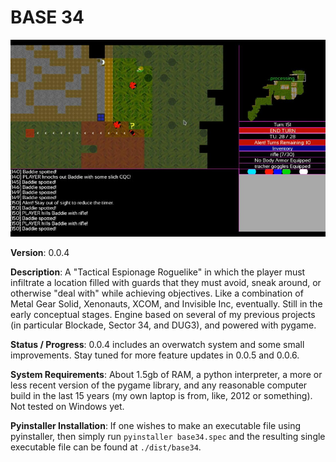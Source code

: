 # BASE 34

[![Early Prototype](screenshots/003_1t.jpg)](screenshots/003_1.jpg) 

**Version**: 0.0.4

**Description**: A "Tactical Espionage Roguelike" in which the player must infiltrate a location filled with guards that they must avoid, sneak around, or otherwise "deal with" while achieving objectives. Like a combination of Metal Gear Solid, Xenonauts, XCOM, and Invisible Inc, eventually. Still in the early conceptual stages. Engine based on several of my previous projects (in particular Blockade, Sector 34, and DUG3), and powered with pygame.

**Status / Progress**: 0.0.4 includes an overwatch system and some small improvements. Stay tuned for more feature updates in 0.0.5 and 0.0.6.

**System Requirements**: About 1.5gb of RAM, a python interpreter, a more or less recent version of the pygame library, and any reasonable computer build in the last 15 years (my own laptop is from, like, 2012 or something). Not tested on Windows yet.

**Pyinstaller Installation**: If one wishes to make an executable file using pyinstaller, then simply run `pyinstaller base34.spec` and the resulting single executable file can be found at `./dist/base34`.

